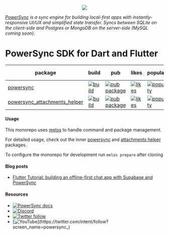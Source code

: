 <p align="center">
  <a href="https://www.powersync.com" target="_blank"><img src="https://github.com/powersync-ja/.github/assets/7372448/d2538c43-c1a0-4c47-9a76-41462dba484f"/></a>
</p>

*[PowerSync](https://www.powersync.com) is a sync engine for building local-first apps with instantly-responsive UI/UX and simplified state transfer. Syncs between SQLite on the client-side and Postgres or MongoDB on the server-side (MySQL coming soon).*

PowerSync SDK for Dart and Flutter
===========

| package        | build                                                                                                                                                                                 | pub                                                                                                        | likes                                                                                                                | popularity | pub points |
|----------------|---------------------------------------------------------------------------------------------------------------------------------------------------------------------------------------|------------------------------------------------------------------------------------------------------------|----------------------------------------------------------------------------------------------------------------------| ------- | ------- |
| [powersync](https://github.com/powersync-ja/powersync.dart/tree/master/packages/powersync)         | [![build](https://github.com/powersync-ja/powersync.dart/actions/workflows/packages.yml/badge.svg?branch=master)](https://github.com/powersync-ja/powersync.dart/actions?query=workflow%3Apackages)       | [![pub package](https://img.shields.io/pub/v/powersync.svg)](https://pub.dev/packages/powersync)                 | [![likes](https://img.shields.io/pub/likes/powersync?logo=dart)](https://pub.dev/packages/powersync/score)                 | [![popularity](https://img.shields.io/pub/popularity/powersync?logo=dart)](https://pub.dev/packages/powersync/score) | [![pub points](https://img.shields.io/pub/points/powersync?logo=dart)](https://pub.dev/packages/powersync/score)
| [powersync_attachments_helper](https://github.com/powersync-ja/powersync.dart/tree/master/packages/powersync_attachments_helper) | [![build](https://github.com/powersync-ja/powersync.dart/actions/workflows/packages.yml/badge.svg?branch=master)](https://github.com/powersync-ja/powersync.dart/actions?query=workflow%3Apackages) | [![pub package](https://img.shields.io/pub/v/powersync_attachments_helper.svg)](https://pub.dev/packages/powersync_attachments_helper) | [![likes](https://img.shields.io/pub/likes/powersync_attachments_helper?logo=dart)](https://pub.dev/packages/powersync_attachments_helper/score) | [![popularity](https://img.shields.io/pub/popularity/powersync_attachments_helper?logo=dart)](https://pub.dev/packages/powersync_attachments_helper/score) | [![pub points](https://img.shields.io/pub/points/powersync_attachments_helper?logo=dart)](https://pub.dev/packages/powersync_attachments_helper/score)

#### Usage

This monorepo uses [melos](https://melos.invertase.dev/) to handle command and package management.

For detailed usage, check out the inner [powersync](https://github.com/powersync-ja/powersync.dart/tree/master/packages/powersync) and [attachments helper](https://github.com/powersync-ja/powersync.dart/tree/master/packages/powersync_attachments_helper) packages.

To configure the monorepo for development run `melos prepare` after cloning

#### Blog posts

- [Flutter Tutorial: building an offline-first chat app with Supabase and PowerSync](https://www.powersync.com/blog/flutter-tutorial-building-an-offline-first-chat-app-with-supabase-and-powersync)

#### Resources

- [![PowerSync docs](https://img.shields.io/badge/documentation-powersync.com-green.svg?label=flutter%20docs)](https://docs.powersync.com/client-sdk-references/flutter)
- [![Discord](https://img.shields.io/discord/1138230179878154300?style=social&logo=discord&logoColor=%235865f2&label=Join%20Discord%20server)](https://discord.gg/powersync)
- [![Twitter follow](https://img.shields.io/twitter/follow/powersync?label=PowerSync&style=social)](https://twitter.com/intent/follow?screen_name=powersync_)
- [![YouTube](https://img.shields.io/youtube/channel/subscribers/UCSDdZvrZuizmc2EMBuTs2Qg?style=social&label=YouTube%20%40powersync_)](https://twitter.com/intent/follow?screen_name=powersync_)
